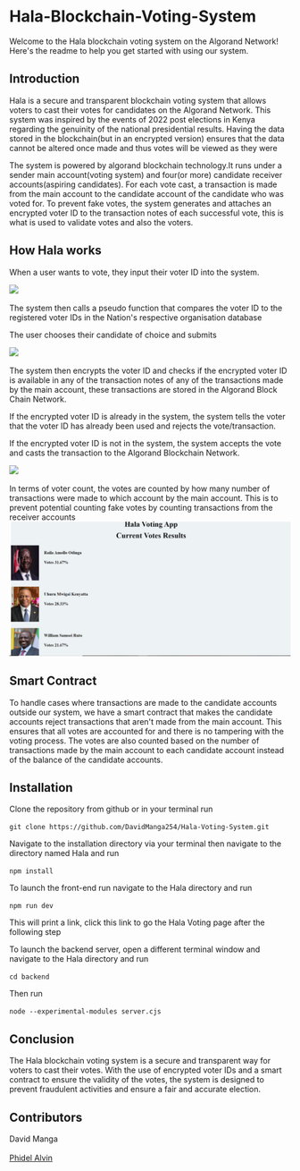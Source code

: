 # Hala-Blockchain-Voting-System
Welcome to the Hala blockchain voting system on the Algorand Network! Here's the readme to help you get started with using our system.

## Introduction
Hala is a secure and transparent blockchain voting system that allows voters to cast their votes for candidates on the Algorand Network. This system was inspired by the events of 2022 post elections in Kenya regarding the genuinity of the national presidential results. Having the data stored in the blockchain(but in an encrypted version) ensures that the data cannot be altered once made and thus votes will be viewed as they were

The system is powered by algorand blockchain technology.It runs under a sender main account(voting system) and four(or more) candidate receiver accounts(aspiring candidates). For each vote cast, a transaction is made from the main account to the candidate account of the candidate who was voted for. 
To prevent fake votes, the system generates and attaches an encrypted voter ID to the transaction notes of each successful vote, this is what is used to validate votes and also the voters.


## How Hala works

When a user wants to vote, they input their voter ID into the system.

<image src="https://raw.githubusercontent.com/SenZmaKi/Hala-Blockchain-Voting-System/master/screenshots/input-voter-id.jpeg">

The system then calls a pseudo function that compares the voter ID to the registered voter IDs in the Nation's respective organisation database

The user chooses their candidate of choice and submits

<image src="https://raw.githubusercontent.com/SenZmaKi/Hala-Blockchain-Voting-System/master/screenshots/choose-candidate.jpeg">

The system then encrypts the voter ID and checks if the encrypted voter ID is available in any of the transaction notes of any of the transactions made by the main account, these transactions are stored in the Algorand Block Chain Network. 

If the encrypted voter ID is already in the system, the system tells the voter that the voter ID has already been used and rejects the vote/transaction.

If the encrypted voter ID is not in the system, the system accepts the vote and casts the transaction to the Algorand Blockchain Network.

<image src="https://raw.githubusercontent.com/SenZmaKi/Hala-Blockchain-Voting-System/master/screenshots/succesful-vote.jpeg">

In terms of voter count, the votes are counted by how many number of transactions were made to which account by the main account. This is to prevent potential counting fake votes by counting transactions from the receiver accounts
<img src="https://raw.githubusercontent.com/DavidManga254/Hala-Voting-System/main/src/assets/WhatsApp%20Image%202023-04-16%20at%2018.32.11.jpg">

## Smart Contract
To handle cases where transactions are made to the candidate accounts outside our system, we have a smart contract that makes the candidate accounts reject transactions that aren't made from the main account. This ensures that all votes are accounted for and there is no tampering with the voting process.
The votes are also counted based on the number of transactions made by the main account to each candidate account instead of the balance of the candidate accounts.


## Installation
Clone the repository from github or in your terminal run

```git clone https://github.com/DavidManga254/Hala-Voting-System.git```

Navigate to the installation directory via your terminal then navigate to the directory named Hala and run

```npm install ```

To launch the front-end run navigate to the Hala directory and run

```npm run dev```
  
This will print a link, click this link to go the Hala Voting page after the following step

To launch the backend server, open a different terminal window and navigate to the Hala directory and run 

```cd backend```

Then run 

```node --experimental-modules server.cjs```

## Conclusion
The Hala blockchain voting system is a secure and transparent way for voters to cast their votes. With the use of encrypted voter IDs and a smart contract to ensure the validity of the votes, the system is designed to prevent fraudulent activities and ensure a fair and accurate election.

## Contributors

  David Manga<br></br>
<a  href="https://github.com/SenZmaKi"  target="_blank">Phidel Alvin</a>
